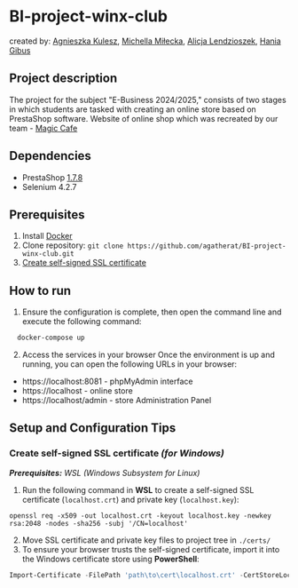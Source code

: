 # BI-project-winx-club

created by: [Agnieszka Kulesz](https://github.com/agatherat), [Michella Miłecka](https://github.com/michellamilecka), [Alicja Lendzioszek](https://github.com/alicjalendzioszek), [Hania Gibus](https://github.com/haniagibus)

## Project description
The project for the subject "E-Business 2024/2025," consists of two stages in which students are tasked with creating an online store based on PrestaShop software.
Website of online shop which was recreated by our team - [Magic Cafe](https://magiccafe.eu/)

## Dependencies 
- PrestaShop [1.7.8](https://github.com/PrestaShop/PrestaShop/releases/download/1.7.8.11/prestashop_1.7.8.11.zip)
- Selenium 4.2.7
  
## Prerequisites
1. Install [Docker](https://docs.docker.com/engine/install/)
2. Clone repository: `git clone https://github.com/agatherat/BI-project-winx-club.git`
3. [Create self-signed SSL certificate](#create-self-signed-ssl-certificate-for-windows)

## How to run
1. Ensure the configuration is complete, then open the command line and execute the following command:
```powershell
  docker-compose up
```
2. Access the services in your browser
  Once the environment is up and running, you can open the following URLs in your browser:
  - https://localhost:8081 - phpMyAdmin interface
  - https://localhost - online store
  - https://localhost/admin - store Administration Panel

## Setup and Configuration Tips



### Create self-signed SSL certificate _(for Windows)_
_**Prerequisites:** WSL (Windows Subsystem for Linux)_

1. Run the following command in **WSL** to create a self-signed SSL certificate (`localhost.crt`) and private key (`localhost.key`):
```shell
openssl req -x509 -out localhost.crt -keyout localhost.key -newkey rsa:2048 -nodes -sha256 -subj '/CN=localhost'
```
2. Move SSL certificate and private key files to project tree in `./certs/`
3. To ensure your browser trusts the self-signed certificate, import it into the Windows certificate store using **PowerShell**:
```powershell
Import-Certificate -FilePath 'path\to\cert\localhost.crt' -CertStoreLocation Cert:\CurrentUser\Root\
```

